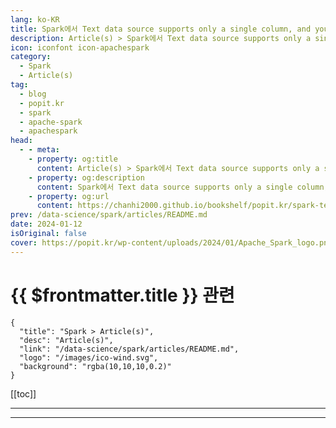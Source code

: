 ```yaml
---
lang: ko-KR
title: Spark에서 Text data source supports only a single column, and you have 2 columns 에러 메시지
description: Article(s) > Spark에서 Text data source supports only a single column, and you have 2 columns 에러 메시지
icon: iconfont icon-apachespark
category:
  - Spark
  - Article(s)
tag: 
  - blog
  - popit.kr
  - spark
  - apache-spark
  - apachespark
head:  
  - - meta:
    - property: og:title
      content: Article(s) > Spark에서 Text data source supports only a single column, and you have 2 columns 에러 메시지
    - property: og:description
      content: Spark에서 Text data source supports only a single column, and you have 2 columns 에러 메시지
    - property: og:url
      content: https://chanhi2000.github.io/bookshelf/popit.kr/spark-text-data-source-supports-only-a-single-column-and-you-have-2-columns-error.html
prev: /data-science/spark/articles/README.md
date: 2024-01-12
isOriginal: false
cover: https://popit.kr/wp-content/uploads/2024/01/Apache_Spark_logo.png
---
```


# {{ $frontmatter.title }} 관련

```component VPCard
{
  "title": "Spark > Article(s)",
  "desc": "Article(s)",
  "link": "/data-science/spark/articles/README.md",
  "logo": "/images/ico-wind.svg",
  "background": "rgba(10,10,10,0.2)"
}
```

[[toc]]

---

<SiteInfo
  name="Spark에서 Text data source supports only a single column, and you have 2 columns 에러 메시지 | Popit"
  desc="다시 글쓰기를 새로 시작해보려고 합니다. 잘 정리된 글보다는 개발 중에서 발생하는 이슈 기술적인  이슈 처리 위주로 숏하게 써보려고 합니다. 안하는 것보다는 조금이라도 하는게 좋다라는 생각으로 진행합니다.  Spark에서 기존 잘 실행되고 있는 프로그램을 복사해서 몇가지 수정한 후 실행 시 다음과 같은 에러가 발생 하였습니다.  소스 코드   원인 위 에러 메시지는 Spark job 결과를 Text 파일로 저장할 경우 발생할 수 있는 에러 메시지인데 내용은 다음과 같습니다."
  url="https://popit.kr/spark%ec%97%90%ec%84%9c-text-data-source-supports-only-a-single-column-and-you-have-2-columns-%ec%97%90%eb%9f%ac-%eb%a9%94%ec%8b%9c%ec%a7%80/"
  logo="https://popit.kr/wp-content/uploads/2016/08/favicon_32x32.png"
  preview="https://popit.kr/wp-content/uploads/2024/01/Apache_Spark_logo.png"/>

<!-- TODO: 작성 -->

---

<TagLinks />